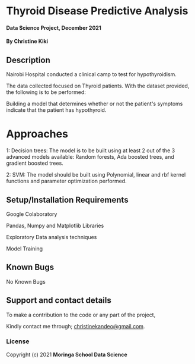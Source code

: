 
# Thyroid Disease Predictive Analysis

#### Data Science Project, December 2021

#### By **Christine Kiki**

## Description
Nairobi Hospital conducted a clinical camp to test for hypothyroidism. 

The data collected focused on Thyroid patients. With the dataset provided, the following is to be performed:  

Building a model that determines whether or not the patient's symptoms indicate that the patient has hypothyroid.

# Approaches

1: Decision trees:
The model is to be built using at least 2 out of the 3 advanced models available: Random forests, Ada boosted trees, and gradient boosted trees.


2: SVM:
The model should be built using Polynomial, linear and rbf kernel functions and parameter optimization performed.


## Setup/Installation Requirements
Google Colaboratory

Pandas, Numpy and Matplotlib Libraries

Exploratory Data analysis techniques

Model Training

## Known Bugs
No Known Bugs

## Support and contact details
To make a contribution to the code or any part of the project, 

Kindly contact me through; christinekandeo@gmail.com.
### License

Copyright (c) 2021 **Moringa School Data Science**
